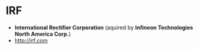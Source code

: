 IRF
===

* **International Rectifier Corporation** (aquired by **Infineon Technologies North America Corp.**)
* http://irf.com
